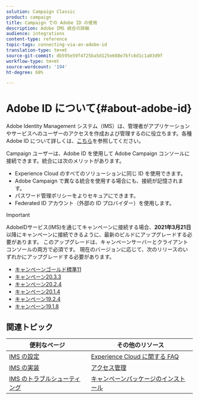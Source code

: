 ```yaml
---
solution: Campaign Classic
product: campaign
title: Campaign での Adobe ID の使用
description: Adobe IMS 統合の詳細
audience: integrations
content-type: reference
topic-tags: connecting-via-an-adobe-id
translation-type: tm+mt
source-git-commit: db595e59f4725ba5d125e688e7bfc6d1c1a03d9f
workflow-type: tm+mt
source-wordcount: '194'
ht-degree: 68%

---
```



# Adobe ID について{#about-adobe-id}

Adobe Identity Management システム（IMS）は、管理者がアプリケーションやサービスへのユーザーのアクセスを作成および管理するのに役立ちます。各種 Adobe ID について詳しくは、[こちら](https://helpx.adobe.com/jp/enterprise/using/identity.html)を参照してください。

Campaign ユーザーは、Adobe ID を使用して Adobe Campaign コンソールに接続できます。統合には次のメリットがあります。

* Experience Cloud のすべてのソリューションに同じ ID を使用できます。
* Adobe Campaign で異なる統合を使用する場合にも、接続が記憶されます。
* パスワード管理ポリシーをよりセキュアにできます。
* Federated ID アカウント（外部の ID プロバイダー）を使用します。


>[!IMPORTANT]
>
>AdobeIDサービス(IMS)を通じてキャンペーンに接続する場合、**2021年3月21日**&#x200B;以降にキャンペーンに接続できるように、最新のビルドにアップグレードする必要があります。 このアップグレードは、キャンペーンサーバーとクライアントコンソールの両方で必須です。 現在のバージョンに応じて、次のリリースのいずれかにアップグレードする必要があります。
>
> * [キャンペーンゴールド標準11](../../rn/using/gold-standard.md)
> * [キャンペーン20.3.3](../../rn/using/latest-release.md)
> * [キャンペーン20.2.4](../../rn/using/release--20-2.md)
> * [キャンペーン20.1.4](../../rn/using/release--20-1.md)
> * [キャンペーン19.2.4](../../rn/using/release--19-2.md)
> * [キャンペーン19.1.8](../../rn/using/release--19-1.md)

>



## 関連トピック

| 便利なページ | その他のリソース |
|---|---|
| [IMS の設定](../../integrations/using/configuring-ims.md) | [Experience Cloud に関する FAQ](https://docs.adobe.com/content/help/ja-JP/core-services/interface/manage-users-and-products/faq.html) |
| [IMS の実装](../../integrations/using/implementing-ims.md) | [アクセス管理](../../platform/using/access-management.md) |
| [IMS のトラブルシューティング](../../integrations/using/ims-troubleshooting.md) | [キャンペーンパッケージのインストール](../../installation/using/installing-campaign-standard-packages.md) |
